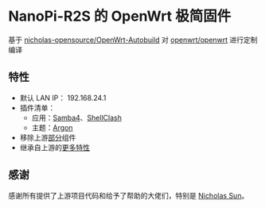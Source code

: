 # NanoPi-R2S 的 OpenWrt 极简固件
基于 [nicholas-opensource/OpenWrt-Autobuild](https://github.com/nicholas-opensource/OpenWrt-Autobuild/tree/21.02_EOL) 对 [openwrt/openwrt](https://github.com/openwrt/openwrt/tree/openwrt-21.02) 进行定制编译

## 特性
- 默认 LAN IP： 192.168.24.1
- 插件清单：
    - 应用：[Samba4](https://github.com/openwrt/luci/tree/openwrt-21.02/applications/luci-app-samba4)、[ShellClash](https://github.com/juewuy/ShellClash)
    - 主题：[Argon](https://github.com/jerrykuku/luci-theme-argon/tree/master)
- 移除上游[部分](https://github.com/RikudouPatrickstar/R2S-OpenWrt/blob/21.02/SCRIPTS/my_prepare_package.sh#L10)组件
- 继承自上游的[更多特性](https://github.com/nicholas-opensource/OpenWrt-Autobuild/tree/21.02_EOL#feature)

## 感谢
感谢所有提供了上游项目代码和给予了帮助的大佬们，特别是 [Nicholas Sun](https://github.com/nicholas-opensource)。
